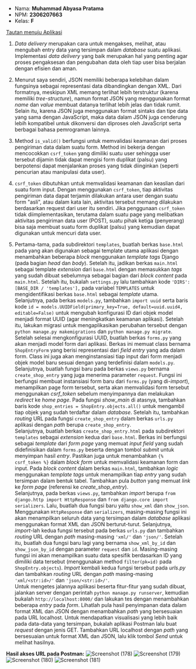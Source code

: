 - Nama: **Muhammad Abyasa Pratama**
- NPM: **2306207663**
- Kelas: **F**
 
[Tautan menuju Aplikasi](http://muhammad-abyasa-netbuy.pbp.cs.ui.ac.id/)

1. _Data delivery_ merupakan cara untuk mengakses, melihat, atau mengubah entry data yang tersimpan dalam _database_ suatu aplikasi. Implementasi _data delivery_ yang baik merupakan hal yang penting agar proses pengaksesan dan pengubahan data oleh tiap user bisa berjalan dengan efisien dan aman.

2. Menurut saya sendiri, JSON memiliki beberapa kelebihan dalam fungsinya sebagai representasi data dibandingkan dengan XML. Dari formatnya, meskipun XML memang terlihat lebih terstruktur (karena memiliki _tree-structure_), namun format JSON yang menggunakan format _name_ dan _value_ membuat datanya terlihat lebih jelas dan tidak rumit. Selain itu, karena JSON juga menggunakan format sintaks dan tipe data yang sama dengan JavaScript, maka data dalam JSON juga cenderung lebih kompatibel untuk dikonversi dan diproses oleh JavaScript serta berbagai bahasa pemrograman lainnya.

3. Method `is_valid()` berfungsi untuk memvalidasi keamanan dari proses pengiriman data dalam suatu form. Method ini bekerja dengan mencocokkan `csrf_token` yang dimiliki suatu user sehingga user tersebut dijamin tidak dapat mengisi form duplikat (palsu) yang berpotensi dapat menjalankan proses yang tidak diinginkan (seperti pencurian atau manipulasi data user).

4. `csrf_token` dibutuhkan untuk memvalidasi keamanan dan keaslian dari suatu form input. Dengan menggunakan `csrf_token`, tiap aktivitas pengiriman data dapat terjamin dilakukan antara user dengan suatu form "asli", atau dalam kata lain, aktivitas tersebut memang dilakukan berdasarkan request dari user itu sendiri. Jika penggunaan `csrf_token` tidak diimplementasikan, terutama dalam suatu page yang melibatkan aktivitas pengiriman data user (POST), suatu pihak ketiga (penyerang) bisa saja membuat suatu form duplikat (palsu) yang kemudian dapat digunakan untuk mencuri data user.

5. Pertama-tama, pada subdirektori `templates`, buatlah berkas `base.html` pada yang akan digunakan sebagai template utama aplikasi dengan menambahkan beberapa _block_ menggunakan _template tags_ Django (pada bagian _head_ dan _body_). Setelah itu, jadikan berkas `main.html` sebagai template _extension_ dari `base.html` dengan memasukkan _tags_ yang sudah dibuat sebelumnya sebagai bagian dari _block content_ pada `main.html`. Setelah itu, bukalah `settings.py` lalu tambahkan kode `'DIRS': [BASE_DIR / 'templates'],` pada variabel `TEMPLATES` untuk mengidentifikasi berkas `base.html` sebagai _template_ utama.<br> Selanjutnya, pada berkas `models.py`, tambahkan `import uuid` serta baris kode `id = models.UUIDField(primary_key=True, default=uuid.uuid4, editable=False)` untuk mengubah konfigurasi ID dari objek model menjadi format UUID (agar meningkatkan keamanan aplikasi). Setelah itu, lakukan migrasi untuk mengaplikasikan perubahan tersebut dengan `python manage.py makemigrations` dan `python manage.py migrate`.<br> Setelah selesai mengkonfigurasi UUID, buatlah berkas `forms.py` yang akan menjadi model form dari aplikasi. Berkas ini memuat class bernama `ShopEntryForm` yang berisi representasi dari _field entry_ yang ada dalam form. Class ini juga akan menginstansiasi tiap input dari form menjadi objek model baru sesuai dengan yang terdefinisi dalam `models.py`. Selanjutnya, buatlah fungsi baru pada berkas `views.py` bernama `create_shop_entry` yang juga menerima parameter `request`. Fungsi ini berfungsi membuat instansiasi form baru dari `forms.py` (yang di-_import_), menampilkan page form tersebut, serta akan memvalidasi form tersebut menggunakan *csrf_token* sebelum menyimpannya dan melakukan _redirect_ ke _home page_. Pada fungsi _show_main_ di atasnya, tambahkan baris kode `shop_entries = ShopEntry.objects.all()` untuk mengambil tiap objek yang sudah terdaftar dalam _database_. Setelah itu, tambahkan _routing_ URL pada fungsi `create_shop_entry` dalam berkas `urls.py` aplikasi dengan _path_ berupa `create_shop_entry`.<br> Selanjutnya, buatlah berkas `create_shop_entry.html` pada subdirektori `templates` sebagai _extension_ kedua dari `base.html`. Berkas ini berfungsi sebagai _template_ dari _form page_ yang memuat _input field_ yang sudah didefinisikan dalam `forms.py` beserta dengan tombol _submit_ untuk menyimpan hasil _entry_. Pastikan juga untuk menambahkan `{% csrf_token %}` dalam _block form_ untuk memvalidasi keamanan form dan input. Pada _block content_ dalam berkas `main.html`, tambahkan _logic_ menggunakan _template tags_ untuk menampilkan tiap _entry_ yang sudah tersimpan dalam bentuk tabel. Tambahkan pula _button_ yang memuat _link_ ke _form page_ (referensi ke _create_shop_entry_).<br> Selanjutnya, pada berkas `views.py`, tambahkan _import_ berupa `from django.http import HttpResponse` dan `from django.core import serializers`. Lalu, buatlah dua fungsi baru yaitu `show_xml` dan `show_json`. Menggunakan `HttpResponse` dan `serializers`, masing-masing fungsi ini akan menampilkan seluruh data yang tersimpan dalam _database_ aplikasi menggunakan format XML dan JSON berturut-turut. Selanjutnya, _import_-lah kedua fungsi tersebut pada berkas `urls.py` dan tambahkan _routing_ URL dengan _path_ masing-masing `'xml/'` dan `'json/'`. Setelah itu, buatlah dua fungsi baru lagi yang bernama `show_xml_by_id` dan `show_json_by_id` dengan parameter `request` dan `id`. Masing-masing fungsi ini akan menampilkan suatu data spesifik berdasarkan ID yang dimiliki data tersebut (menggunakan method `filter(pk=id)` pada `ShopEntry.objects`). _Import_ kembali kedua fungsi tersebut pada _urls.py_ dan tambahkan _routing_ URL dengan _path_ masing-masing `'xml/<str:id>/'` dan `'json/<str:id>/'`.<br> Untuk mengetes jalannya aplikasi beserta fitur-fitur yang sudah dibuat, jalankan server dengan perintah `python manage.py runserver`, kemudian bukalah `http://localhost:8000/` dan lakukan tes dengan menambahkan beberapa _entry_ pada _form_. Lihatlah pula hasil penyimpanan data dalam format XML dan JSON dengan menambahkan _path_ yang bersesuaian pada URL localhost. Untuk mendapatkan visualisasi yang lebih baik pada data-data yang tersimpan, bukalah aplikasi Postman lalu buat _request_ dengan jenis GET. Tambahkan URL localhost dengan _path_ yang bersesuaian untuk format XML dan JSON, lalu klik tombol _Send_ untuk melihat hasilnya.

**Hasil akses URL pada Postman:**
![Screenshot (178)](https://github.com/user-attachments/assets/2a020b42-7fa9-481d-925e-d2100bc7ff0b)
![Screenshot (179)](https://github.com/user-attachments/assets/89496b04-f32a-4ebf-95de-68c519a45a20)
![Screenshot (180)](https://github.com/user-attachments/assets/88c51b8d-03ec-4e3e-bc60-33eb4c2ab258)
![Screenshot (181)](https://github.com/user-attachments/assets/86f16dcc-1294-4838-b09a-5633cc20e5d7)